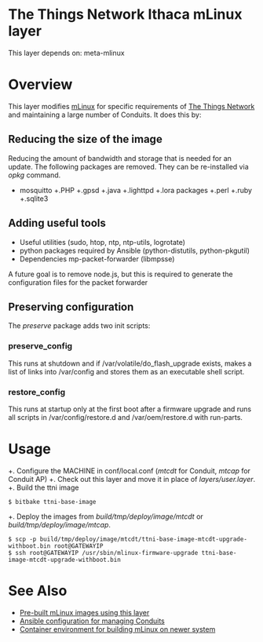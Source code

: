 # The Things Network Ithaca mLinux layer

This layer depends on: meta-mlinux

# Overview

This layer modifies
[mLinux](http://www.multitech.net/developer/software/mlinux/) for
specific requirements of [The Things
Network](https://console.thethingsnetwork.org/) and maintaining a
large number of Conduits.  It does this by:

## Reducing the size of the image

Reducing the amount of bandwidth and storage that is needed for an
update.  The following packages are removed. They can be re-installed
via _opkg_ command.

+ mosquitto 
+.PHP
+.gpsd
+.java
+.lighttpd
+.lora packages
+.perl
+.ruby
+.sqlite3

## Adding useful tools

+ Useful utilities (sudo, htop, ntp, ntp-utils, logrotate)
+ python packages required by Ansible (python-distutils, python-pkgutil)
+ Dependencies mp-packet-forwarder (libmpsse)

A future goal is to remove node.js, but this is required to generate
the configuration files for the packet forwarder

## Preserving configuration

The _preserve_ package adds two init scripts:

### preserve_config

This runs at shutdown and if /var/volatile/do_flash_upgrade exists,
makes a list of links into /var/config and stores them as an
executable shell script.

### restore_config

This runs at startup only at the first boot after a firmware upgrade
and runs all scripts in /var/config/restore.d and /var/oem/restore.d
with run-parts.

# Usage

+. Configure the MACHINE in conf/local.conf (_mtcdt_ for Conduit,
   _mtcap_ for Conduit AP)
+. Check out this layer and move it in place of *layers/user.layer*.
+. Build the ttni image
```
$ bitbake ttni-base-image
```
+. Deploy the images from _build/tmp/deploy/image/mtcdt_ or
   _build/tmp/deploy/image/mtcap_.
```
$ scp -p build/tmp/deploy/image/mtcdt/ttni-base-image-mtcdt-upgrade-withboot.bin root@GATEWAYIP
$ ssh root@GATEWAYIP /usr/sbin/mlinux-firmware-upgrade ttni-base-image-mtcdt-upgrade-withboot.bin
```

# See Also

+ [Pre-built mLinux images using this layer](https://github.com/IthacaThings/mlinux-images)
+ [Ansible configuration for managing Conduits](https://github.com/IthacaThings/ttn-multitech-cm)
+ [Container environment for building mLinux on newer system](https://hub.docker.com/r/jchonig/mlinux-be/)
